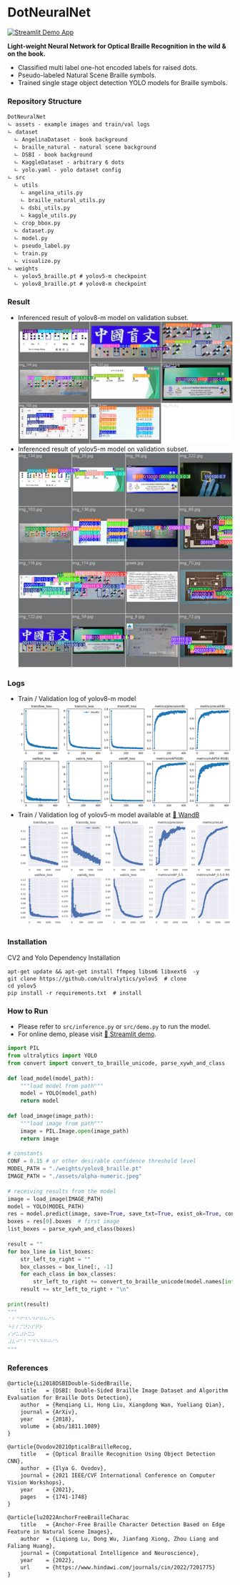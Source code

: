 # DotNeuralNet

[![Streamlit Demo App](https://static.streamlit.io/badges/streamlit_badge_black_white.svg)](https://huggingface.co/spaces/snoop2head/braille-detection)

**Light-weight Neural Network for Optical Braille Recognition in the wild & on the book.**

- Classified multi label one-hot encoded labels for raised dots.
- Pseudo-labeled Natural Scene Braille symbols.
- Trained single stage object detection YOLO models for Braille symbols.

### Repository Structure

```
DotNeuralNet
ㄴ assets - example images and train/val logs
ㄴ dataset
  ㄴ AngelinaDataset - book background
  ㄴ braille_natural - natural scene background
  ㄴ DSBI - book background
  ㄴ KaggleDataset - arbitrary 6 dots
  ㄴ yolo.yaml - yolo dataset config
ㄴ src
  ㄴ utils
    ㄴ angelina_utils.py
    ㄴ braille_natural_utils.py
    ㄴ dsbi_utils.py
    ㄴ kaggle_utils.py
  ㄴ crop_bbox.py
  ㄴ dataset.py
  ㄴ model.py
  ㄴ pseudo_label.py
  ㄴ train.py
  ㄴ visualize.py
ㄴ weights
  ㄴ yolov5_braille.pt # yolov5-m checkpoint
  ㄴ yolov8_braille.pt # yolov8-m checkpoint
```

### Result

- Inferenced result of yolov8-m model on validation subset.
  ![yolov8 img](./assets/result_yolov8.png)
- Inferenced result of yolov5-m model on validation subset.
  ![yolov5 img](./assets/result_yolov5.png)

### Logs

- Train / Validation log of yolov8-m model
  ![yolov8 log](./assets/log_yolov8_long.png)
- Train / Validation log of yolov5-m model available at [🔗 WandB](https://wandb.ai/snoop2head/YOLOv5/runs/mqvmh4nc)
  ![yolov8 log](./assets/log_yolov5.png)

### Installation

CV2 and Yolo Dependency Installation

```shell
apt-get update && apt-get install ffmpeg libsm6 libxext6  -y
git clone https://github.com/ultralytics/yolov5  # clone
cd yolov5
pip install -r requirements.txt  # install
```

### How to Run

- Please refer to `src/inference.py` or `src/demo.py` to run the model.
- For online demo, please visit [🔗 Streamlit demo](https://huggingface.co/spaces/snoop2head/braille-detection).

```python
import PIL
from ultralytics import YOLO
from convert import convert_to_braille_unicode, parse_xywh_and_class

def load_model(model_path):
    """load model from path"""
    model = YOLO(model_path)
    return model

def load_image(image_path):
    """load image from path"""
    image = PIL.Image.open(image_path)
    return image

# constants
CONF = 0.15 # or other desirable confidence threshold level
MODEL_PATH = "./weights/yolov8_braille.pt"
IMAGE_PATH = "./assets/alpha-numeric.jpeg"

# receiving results from the model
image = load_image(IMAGE_PATH)
model = YOLO(MODEL_PATH)
res = model.predict(image, save=True, save_txt=True, exist_ok=True, conf=CONF)
boxes = res[0].boxes  # first image
list_boxes = parse_xywh_and_class(boxes)

result = ""
for box_line in list_boxes:
    str_left_to_right = ""
    box_classes = box_line[:, -1]
    for each_class in box_classes:
        str_left_to_right += convert_to_braille_unicode(model.names[int(each_class)])
    result += str_left_to_right + "\n"

print(result)
"""
⠁⠃⠉⠋⠙⠑⠙⠋⠛⠓⠊⠑
⠓⠇⠇⠍⠝⠕⠏⠟⠗
⠎⠞⠥⠼⠗⠭⠵
⠼⠧⠚⠁⠃⠉⠙⠑⠙⠛⠚⠊⠑
"""

```

### References

```
@article{Li2018DSBIDouble-SidedBraille,
    title   = {DSBI: Double-Sided Braille Image Dataset and Algorithm Evaluation for Braille Dots Detection},
    author  = {Renqiang Li, Hong Liu, Xiangdong Wan, Yueliang Qian},
    journal = {ArXiv},
    year    = {2018},
    volume  = {abs/1811.1089}
}
```

```
@article{Ovodov2021OpticalBrailleRecog,
    title   = {Optical Braille Recognition Using Object Detection CNN},
    author  = {Ilya G. Ovodov},
    journal = {2021 IEEE/CVF International Conference on Computer Vision Workshops},
    year    = {2021},
    pages   = {1741-1748}
}
```

```
@article{lu2022AnchorFreeBrailleCharac
    title   = {Anchor-Free Braille Character Detection Based on Edge Feature in Natural Scene Images},
    author  = {Liqiong Lu, Dong Wu, Jianfang Xiong, Zhou Liang and Faliang Huang},
    journal = {Computational Intelligence and Neuroscience},
    year    = {2022},
    url     = {https://www.hindawi.com/journals/cin/2022/7201775}
}
```
